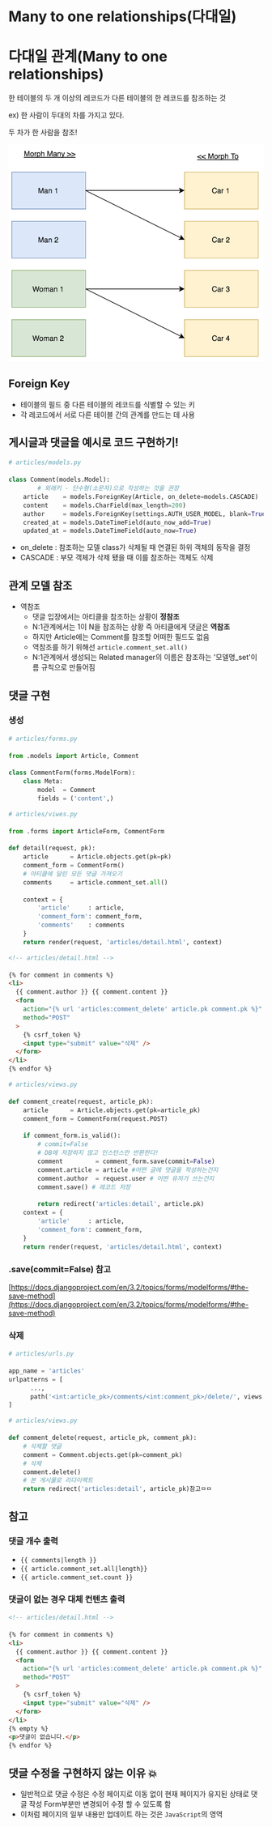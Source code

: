 # Many to one relationships(다대일)

# 다대일 관계(**Many to one relationships)**

한 테이블의 두 개 이상의 레코드가 다른 테이블의 한 레코드를 참조하는 것

ex) 한 사람이 두대의 차를 가지고 있다.

두 차가 한 사람을 참조!

![many.jpg](img/many.jpg)

## **Foreign Key**

- 테이블의 필드 중 다른 테이블의 레코드를 식별할 수 있는 키
- 각 레코드에서 서로 다른 테이블 간의 관계를 만드는 데 사용

## 게시글과 댓글을 예시로 코드 구현하기!

```python
# articles/models.py

class Comment(models.Model):
		# 외래키 - 단수형(소문자)으로 작성하는 것을 권장
    article    = models.ForeignKey(Article, on_delete=models.CASCADE)
    content    = models.CharField(max_length=200)
    author     = models.ForeignKey(settings.AUTH_USER_MODEL, blank=True, null=True, on_delete=models.CASCADE)
    created_at = models.DateTimeField(auto_now_add=True)
    updated_at = models.DateTimeField(auto_now=True)
```

- on_delete : 참조하는 모델 class가 삭제될 때 연결된 하위 객체의 동작을 결정
- CASCADE : 부모 객체가 삭제 됐을 때 이를 참조하는 객체도 삭제

## 관계 모델 참조

- 역참조
  - 댓글 입장에서는 아티클을 참조하는 상황이 **정참조**
  - N:1관계에서는 1이 N을 참조하는 상황 즉 아티클에게 댓글은 **역참조**
  - 하지만 Article에는 Comment를 참조할 어떠한 필드도 없음
  - 역참조를 하기 위해선 `article.comment_set.all()`
  - N:1관계에서 생성되는 Related manager의 이름은 참조하는 '모델명\_set'이름 규칙으로 만들어짐

## 댓글 구현

### 생성

```python
# articles/forms.py

from .models import Article, Comment

class CommentForm(forms.ModelForm):
    class Meta:
        model  = Comment
        fields = ('content',)
```

```python
# articles/viwes.py

from .forms import ArticleForm, CommentForm

def detail(request, pk):
    article      = Article.objects.get(pk=pk)
    comment_form = CommentForm()
    # 아티클에 달린 모든 댓글 가져오기
    comments     = article.comment_set.all()

    context = {
        'article'     : article,
        'comment_form': comment_form,
        'comments'    : comments
    }
    return render(request, 'articles/detail.html', context)
```

```html
<!-- articles/detail.html -->

{% for comment in comments %}
<li>
  {{ comment.author }} {{ comment.content }}
  <form
    action="{% url 'articles:comment_delete' article.pk comment.pk %}"
    method="POST"
  >
    {% csrf_token %}
    <input type="submit" value="삭제" />
  </form>
</li>
{% endfor %}
```

```python
# articles/views.py

def comment_create(request, article_pk):
    article      = Article.objects.get(pk=article_pk)
    comment_form = CommentForm(request.POST)

    if comment_form.is_valid():
        # commit=False
        # DB에 저장하지 않고 인스턴스만 반환한다!
        comment         = comment_form.save(commit=False)
        comment.article = article #어떤 글에 댓글을 작성하는건지
        comment.author  = request.user # 어떤 유저가 쓰는건지
        comment.save() # 레코드 저장

        return redirect('articles:detail', article.pk)
    context = {
        'article'     : article,
        'comment_form': comment_form,
    }
    return render(request, 'articles/detail.html', context)
```

### .save(commit=False) 참고

[https://docs.djangoproject.com/en/3.2/topics/forms/modelforms/#the-save-method](https://docs.djangoproject.com/en/3.2/topics/forms/modelforms/#the-save-method)

### 삭제

```python
# articles/urls.py

app_name = 'articles'
urlpatterns = [
      ...,
      path('<int:article_pk>/comments/<int:comment_pk>/delete/', views.comment_delete, name='comment_delete'),
]
```

```python
# articles/views.py

def comment_delete(request, article_pk, comment_pk):
    # 삭제할 댓글
    comment = Comment.objects.get(pk=comment_pk)
    # 삭제
    comment.delete()
    # 본 게시물로 리다이렉트
    return redirect('articles:detail', article_pk)참고ㅁㅁ
```

## 참고

### 댓글 개수 출력

- `{{ comments|length }}`
- `{{ article.comment_set.all|length}}`
- `{{ article.comment_set.count }}`

### 댓글이 없는 경우 대체 컨텐츠 출력

```html
<!-- articles/detail.html -->

{% for comment in comments %}
<li>
  {{ comment.author }} {{ comment.content }}
  <form
    action="{% url 'articles:comment_delete' article.pk comment.pk %}"
    method="POST"
  >
    {% csrf_token %}
    <input type="submit" value="삭제" />
  </form>
</li>
{% empty %}
<p>댓글이 없습니다.</p>
{% endfor %}
```

## 댓글 수정을 구현하지 않는 이유 💥

- 일반적으로 댓글 수정은 수정 페이지로 이동 없이 현재 페이지가 유지된 상태로 댓글 작성 Form부분만 변경되어 수정 할 수 있도록 함
- 이처럼 페이지의 일부 내용만 업데이트 하는 것은 `JavaScript`의 영역

